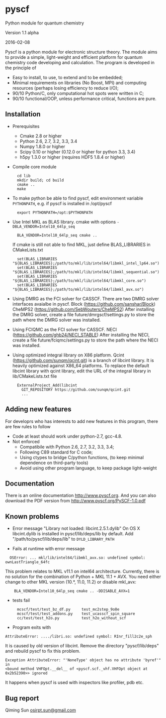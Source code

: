 pyscf
=====

Python module for quantum chemistry

Version 1.1 alpha

2016-02-08

Pyscf is a python module for electronic structure theory.  The module
aims to provide a simple, light-weight and efficient platform for
quantum chemistry code developing and calculation.  The program is
developed in the principle of

* Easy to install, to use, to extend and to be embedded;
* Minimal requirements on libraries (No Boost, MPI) and computing
  resources (perhaps losing efficiency to reduce I/O);
* 90/10 Python/C, only computational hot spots were written in C;
* 90/10 functional/OOP, unless performance critical, functions are pure.


Installation
------------

* Prerequisites
    - Cmake 2.8 or higher
    - Python 2.6, 2.7, 3.2, 3.3, 3.4
    - Numpy 1.8.0 or higher
    - Scipy 0.10 or higher (0.12.0 or higher for python 3.3, 3.4)
    - h5py 1.3.0 or higher (requires HDF5 1.8.4 or higher)

* Compile core module

        cd lib
        mkdir build; cd build
        cmake ..
        make

* To make python be able to find pyscf, edit environment variable
  `PYTHONPATH`, e.g.  if pyscf is installed in /opt/pyscf

        export PYTHONPATH=/opt:$PYTHONPATH

* Use Intel MKL as BLAS library.  cmake with options
  `-DBLA_VENDOR=Intel10_64lp_seq`

        BLA_VENDOR=Intel10_64lp_seq cmake ..

  If cmake is still not able to find MKL, just define BLAS_LIBRARIES in CMakeLists.txt

        set(BLAS_LIBRARIES "${BLAS_LIBRARIES};/path/to/mkl/lib/intel64/libmkl_intel_lp64.so")
        set(BLAS_LIBRARIES "${BLAS_LIBRARIES};/path/to/mkl/lib/intel64/libmkl_sequential.so")
        set(BLAS_LIBRARIES "${BLAS_LIBRARIES};/path/to/mkl/lib/intel64/libmkl_core.so")
        set(BLAS_LIBRARIES "${BLAS_LIBRARIES};/path/to/mkl/lib/intel64/libmkl_avx.so")

* Using DMRG as the FCI solver for CASSCF.  There are two DMRG solver
  interfaces avaialbe in pyscf.
      Block (https://github.com/sanshar/Block)
      CheMPS2 (https://github.com/SebWouters/CheMPS2)
  After installing the DMRG solver, create a file future/dmrgscf/settings.py
  to store the path where the DMRG solver was installed.

* Using FCIQMC as the FCI solver for CASSCF.
      NECI (https://github.com/ghb24/NECI_STABLE)
  After installing the NECI, create a file future/fciqmc/settings.py
  to store the path where the NECI was installed.

* Using optimized integral library on X86 platform.  Qcint
  (https://github.com/sunqm/qcint.git) is a branch of libcint library.
  It is heavily optimized against X86_64 platforms.  To replace the
  default libcint library with qcint library, edit the URL of the
  integral library in lib/CMakeLists.txt file

        ExternalProject_Add(libcint
          GIT_REPOSITORY https://github.com/sunqm/qcint.git
          ...


Adding new features
-------------------
For developrs who has interests to add new features in this program,
there are few rules to follow

* Code at least should work under python-2.7, gcc-4.8.
* Not enforced
  - Compatibile with Python 2.6, 2.7, 3.2, 3.3, 3.4;
  - Following C89 standard for C code;
  - Using ctypes to bridge C/python functions, (to keep minimal dependence on third-party tools)
  - Avoid using other program language, to keep package light-weight


Documentation
-------------

There is an online documentation  http://www.pyscf.org.  And you can
also download the PDF version from  http://www.pyscf.org/PySCF-1.0.pdf


Known problems
--------------

* Error message "Library not loaded: libcint.2.5.1.dylib" On OS X
  libcint.dylib is installed in  pyscf/lib/deps/lib  by default.  Add
  "/path/to/pyscf/lib/deps/lib"  to  `DYLD_LIBRARY_PATH`

* Fails at runtime with error message
```
  OSError: ... mkl/lib/intel64/libmkl_avx.so: undefined symbol: ownLastTriangle_64fc
```

  This problem relates to MKL v11.1 on intel64 architecture.  Currently,
  there is no solution for the combination of Python + MKL 11.1 + AVX.
  You need either change to other MKL version (10.*, 11.0, 11.2) or
  disable mkl_avx:

        BLA_VENDOR=Intel10_64lp_seq cmake .. -DDISABLE_AVX=1

* tests fail

        mcscf/test/test_bz_df.py     test_mc2step_9o8e
        mcscf/test/test_addons.py    test_ucasscf_spin_square
        cc/test/test_h2o.py          test_h2o_without_scf


* Program exits with
```
AttributeError: ..../libri.so: undefined symbol: RInr_fill2c2e_sph
```

  It is caused by old version of libcint.  Remove the directory
  "pyscf/lib/deps" and rebuild pyscf to fix this problem.


```
Exception AttributeError: "'NoneType' object has no attribute 'byref'" in
<bound method VHFOpt.__del__ of <pyscf.scf._vhf.VHFOpt object at 0x2b52390>> ignored
```
  It happens when pyscf is used with inspectors like profiler, pdb etc.




Bug report
----------
Qiming Sun <osirpt.sun@gmail.com>

